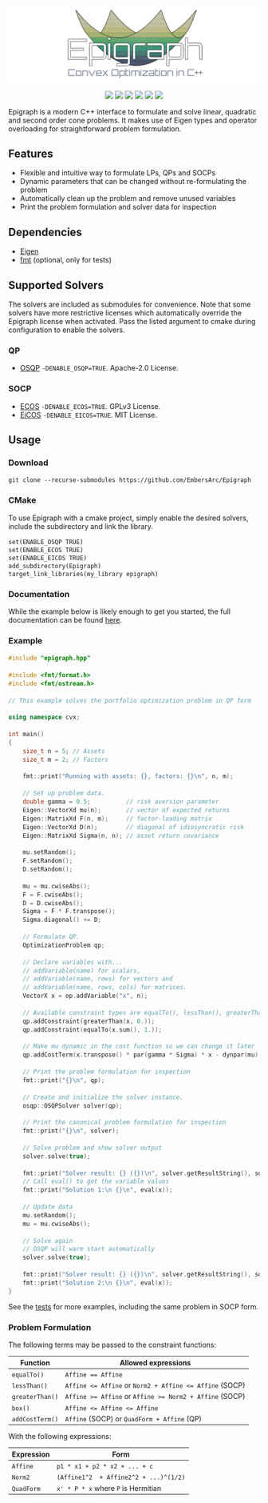 <p align="center">
    <img src="img/logo.png">
</p>

<p align="center">
<a href="https://shields.io/" alt="">
    <img src="https://img.shields.io/badge/Version-0.3.1-orange.svg" /></a>
<a href="https://shields.io/" alt="">
    <img src="https://img.shields.io/badge/Status-Beta-orange.svg" /></a>
<a href="https://shields.io/" alt="">
    <img src="https://img.shields.io/badge/Maintained%3F-yes-green.svg" /></a>
<a href="https://github.com/EmbersArc/Epigraph/blob/master/LICENSE" alt="">
    <img src="https://img.shields.io/badge/License-MIT-blue.svg" /></a>
<a href="https://travis-ci.org/github/EmbersArc/Epigraph" alt="">
    <img src="https://api.travis-ci.org/EmbersArc/Epigraph.svg?branch=master" /></a>
<a href="https://codecov.io/gh/EmbersArc/Epigraph" alt="">
    <img src="https://codecov.io/gh/EmbersArc/Epigraph/branch/master/graph/badge.svg" /></a>
</p>

Epigraph is a modern C++ interface to formulate and solve linear, quadratic and second order cone problems. It makes use of Eigen types and operator overloading for straightforward problem formulation.

## Features
* Flexible and intuitive way to formulate LPs, QPs and SOCPs
* Dynamic parameters that can be changed without re-formulating the problem
* Automatically clean up the problem and remove unused variables
* Print the problem formulation and solver data for inspection

## Dependencies

* [Eigen](http://eigen.tuxfamily.org)
* [fmt](https://github.com/fmtlib/fmt) (optional, only for tests)

## Supported Solvers

The solvers are included as submodules for convenience. Note that some solvers have more restrictive licenses which automatically override the Epigraph license when activated. Pass the listed argument to cmake during configuration to enable the solvers.

### QP 
* [OSQP](https://github.com/oxfordcontrol/osqp) `-DENABLE_OSQP=TRUE`. Apache-2.0 License.

### SOCP
* [ECOS](https://github.com/embotech/ecos) `-DENABLE_ECOS=TRUE`. GPLv3 License.
* [EiCOS](https://github.com/embersarc/eicos) `-DENABLE_EICOS=TRUE`. MIT License.

## Usage

### Download
```
git clone --recurse-submodules https://github.com/EmbersArc/Epigraph
```

### CMake
To use Epigraph with a cmake project, simply enable the desired solvers, include the subdirectory and link the library.
```
set(ENABLE_OSQP TRUE)
set(ENABLE_ECOS TRUE)
set(ENABLE_EICOS TRUE)
add_subdirectory(Epigraph)
target_link_libraries(my_library epigraph)
```

### Documentation

While the example below is likely enough to get you started, the full documentation can be found [here](embersarc.github.io).

### Example

```cpp
#include "epigraph.hpp"

#include <fmt/format.h>
#include <fmt/ostream.h>

// This example solves the portfolio optimization problem in QP form

using namespace cvx;

int main()
{
    size_t n = 5; // Assets
    size_t m = 2; // Factors

    fmt::print("Running with assets: {}, factors: {}\n", n, m);

    // Set up problem data.
    double gamma = 0.5;          // risk aversion parameter
    Eigen::VectorXd mu(n);       // vector of expected returns
    Eigen::MatrixXd F(n, m);     // factor-loading matrix
    Eigen::VectorXd D(n);        // diagonal of idiosyncratic risk
    Eigen::MatrixXd Sigma(n, n); // asset return covariance

    mu.setRandom();
    F.setRandom();
    D.setRandom();

    mu = mu.cwiseAbs();
    F = F.cwiseAbs();
    D = D.cwiseAbs();
    Sigma = F * F.transpose();
    Sigma.diagonal() += D;

    // Formulate QP.
    OptimizationProblem qp;

    // Declare variables with...
    // addVariable(name) for scalars,
    // addVariable(name, rows) for vectors and
    // addVariable(name, rows, cols) for matrices.
    VectorX x = op.addVariable("x", n);

    // Available constraint types are equalTo(), lessThan(), greaterThan() and box()
    qp.addConstraint(greaterThan(x, 0.));
    qp.addConstraint(equalTo(x.sum(), 1.));

    // Make mu dynamic in the cost function so we can change it later
    qp.addCostTerm(x.transpose() * par(gamma * Sigma) * x - dynpar(mu).dot(x));

    // Print the problem formulation for inspection
    fmt::print("{}\n", qp);

    // Create and initialize the solver instance.
    osqp::OSQPSolver solver(qp);

    // Print the canonical problem formulation for inspection
    fmt::print("{}\n", solver);

    // Solve problem and show solver output
    solver.solve(true);

    fmt::print("Solver result: {} ({})\n", solver.getResultString(), solver.getExitCode());
    // Call eval() to get the variable values
    fmt::print("Solution 1:\n {}\n", eval(x));

    // Update data
    mu.setRandom();
    mu = mu.cwiseAbs();

    // Solve again
    // OSQP will warm start automatically
    solver.solve(true);

    fmt::print("Solver result: {} ({})\n", solver.getResultString(), solver.getExitCode());
    fmt::print("Solution 2:\n {}\n", eval(x));
}
```
See the [tests](tests) for more examples, including the same problem in SOCP form.

### Problem Formulation
The following terms may be passed to the constraint functions:

| Function | Allowed expressions |
| --- | --- |
| `equalTo()`|`Affine == Affine` |
| `lessThan()`| `Affine <= Affine` or `Norm2 + Affine <= Affine` (SOCP) |
| `greaterThan()`| `Affine >= Affine` or `Affine >= Norm2 + Affine` (SOCP) |
| `box()`| `Affine <= Affine <= Affine` |
| `addCostTerm()`| `Affine` (SOCP) or `QuadForm + Affine` (QP) |

With the following expressions:

| Expression | Form |
| --- | --- |
| `Affine` | `p1 * x1 + p2 * x2 + ... + c` |
| `Norm2` | `(Affine1^2  + Affine2^2 + ...)^(1/2)` |
| `QuadForm` | ``x' * P * x`` where `P` is Hermitian |

